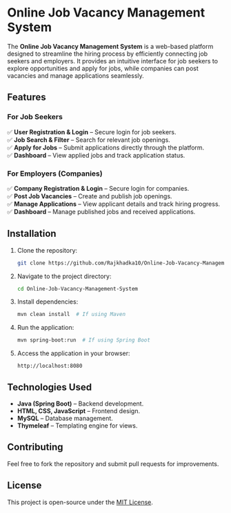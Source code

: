 # Online Job Vacancy Management System

The **Online Job Vacancy Management System** is a web-based platform designed to streamline the hiring process by efficiently connecting job seekers and employers. It provides an intuitive interface for job seekers to explore opportunities and apply for jobs, while companies can post vacancies and manage applications seamlessly.

## Features

### For Job Seekers
✅ **User Registration & Login** – Secure login for job seekers.  
✅ **Job Search & Filter** – Search for relevant job openings.  
✅ **Apply for Jobs** – Submit applications directly through the platform.  
✅ **Dashboard** – View applied jobs and track application status.  

### For Employers (Companies)
✅ **Company Registration & Login** – Secure login for companies.  
✅ **Post Job Vacancies** – Create and publish job openings.  
✅ **Manage Applications** – View applicant details and track hiring progress.  
✅ **Dashboard** – Manage published jobs and received applications.  

## Installation
1. Clone the repository:
   ```sh
   git clone https://github.com/Rajkhadka10/Online-Job-Vacancy-Management-System.git
   ```
2. Navigate to the project directory:
   ```sh
   cd Online-Job-Vacancy-Management-System
   ```
3. Install dependencies:
   ```sh
   mvn clean install  # If using Maven
   ```
4. Run the application:
   ```sh
   mvn spring-boot:run  # If using Spring Boot
   ```
5. Access the application in your browser:
   ```
   http://localhost:8080
   ```

## Technologies Used
- **Java (Spring Boot)** – Backend development.
- **HTML, CSS, JavaScript** – Frontend design.
- **MySQL** – Database management.
- **Thymeleaf** – Templating engine for views.

## Contributing
Feel free to fork the repository and submit pull requests for improvements.

## License
This project is open-source under the [MIT License](LICENSE).
